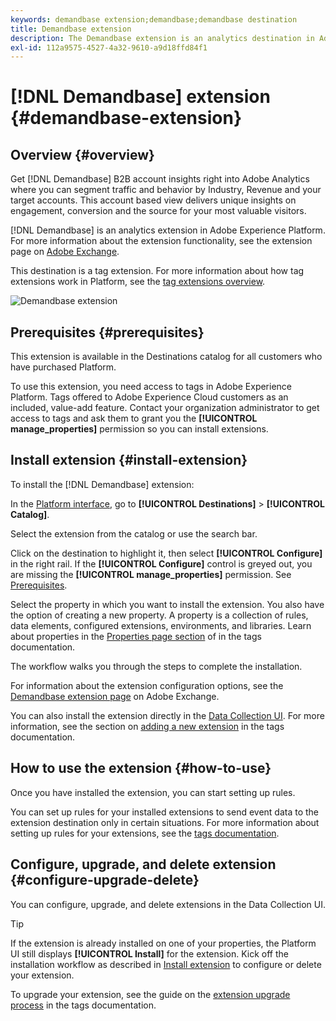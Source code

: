 ```yaml
---
keywords: demandbase extension;demandbase;demandbase destination
title: Demandbase extension
description: The Demandbase extension is an analytics destination in Adobe Experience Platform. For more information about the extension functionality, see the extension page on Adobe Exchange.
exl-id: 112a9575-4527-4a32-9610-a9d18ffd84f1
---
```

# [!DNL Demandbase] extension {#demandbase-extension}

## Overview {#overview}

Get [!DNL Demandbase] B2B account insights right into Adobe Analytics where you can segment traffic and behavior by Industry, Revenue and your target accounts. This account based view delivers unique insights on engagement, conversion and the source for your most valuable visitors.

[!DNL Demandbase] is an analytics extension in Adobe Experience Platform. For more information about the extension functionality, see the extension page on [Adobe Exchange](https://exchange.adobe.com/experiencecloud.details.101605.html).

This destination is a tag extension. For more information about how tag extensions work in Platform, see the [tag extensions overview](../launch-extensions/overview.md).

![Demandbase extension](../../assets/catalog/analytics/demandbase/catalog.png)

## Prerequisites {#prerequisites}

This extension is available in the Destinations catalog for all customers who have purchased Platform.

To use this extension, you need access to tags in Adobe Experience Platform. Tags offered to Adobe Experience Cloud customers as an included, value-add feature. Contact your organization administrator to get access to tags and ask them to grant you the **[!UICONTROL manage_properties]** permission so you can install extensions.

## Install extension {#install-extension}

To install the [!DNL Demandbase] extension:

In the [Platform interface](http://platform.adobe.com/), go to **[!UICONTROL Destinations]** > **[!UICONTROL Catalog]**.

Select the extension from the catalog or use the search bar.

Click on the destination to highlight it, then select **[!UICONTROL Configure]** in the right rail. If the **[!UICONTROL Configure]** control is greyed out, you are missing the **[!UICONTROL manage_properties]** permission. See [Prerequisites](#prerequisites).

Select the property in which you want to install the extension. You also have the option of creating a new property. A property is a collection of rules, data elements, configured extensions, environments, and libraries. Learn about properties in the [Properties page section](../../../tags/ui/administration/companies-and-properties.md#properties-page) of in the tags documentation.

The workflow walks you through the steps to complete the installation.

For information about the extension configuration options, see the [Demandbase extension page](https://exchange.adobe.com/experiencecloud.details.101605.html) on Adobe Exchange.

You can also install the extension directly in the [Data Collection UI](https://experience.adobe.com/#/data-collection/). For more information, see the section on [adding a new extension](../../../tags/ui/managing-resources/extensions/overview.md#add-a-new-extension) in the tags documentation.

## How to use the extension {#how-to-use}

Once you have installed the extension, you can start setting up rules.

You can set up rules for your installed extensions to send event data to the extension destination only in certain situations. For more information about setting up rules for your extensions, see the [tags documentation](../../../tags/ui/managing-resources/rules.md).

## Configure, upgrade, and delete extension {#configure-upgrade-delete}

You can configure, upgrade, and delete extensions in the Data Collection UI.

>[!TIP]
>
>If the extension is already installed on one of your properties, the Platform UI still displays **[!UICONTROL Install]** for the extension. Kick off the installation workflow as described in [Install extension](#install-extension) to configure or delete your extension.

To upgrade your extension, see the guide on the [extension upgrade process](../../../tags/ui/managing-resources/extensions/extension-upgrade.md) in the tags documentation.
